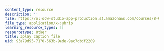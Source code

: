 ```yaml
---
content_type: resource
description: ''
file: https://ol-ocw-studio-app-production.s3.amazonaws.com/courses/8-01sc-classical-mechanics-fall-2016/93a79d957170563b9ade9ac7dbdf2209_prCwfSiWuq0.vtt
file_type: application/x-subrip
learning_resource_types: []
resourcetype: Other
title: 3play caption file
uid: 93a79d95-7170-563b-9ade-9ac7dbdf2209
---
```

